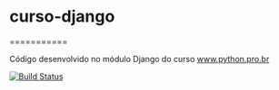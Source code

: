 # curso-django
===========

Código desenvolvido no módulo Django do curso www.python.pro.br

[![Build Status](https://travis-ci.com/FlavioFMBorges/curso-django.svg?branch=main)](https://travis-ci.com/FlavioFMBorges/curso-django)
